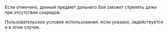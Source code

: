 Если отмечено, данный предмет дальнего боя сможет стрелять даже при отсутствии снарядов.

Пользовательское условие использования, если указано, задействуется и в этом случае.

